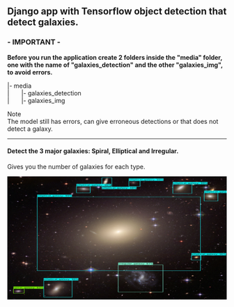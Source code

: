 <h2>Django app with Tensorflow object detection that detect galaxies.</h2>

<h3>- IMPORTANT -</h3>
<p><strong>Before you run the application create 2 folders inside the "media" folder, one with the name of "galaxies_detection" and the other "galaxies_img", to avoid errors.</strong><p>

<p>|- media<br>
   |&nbsp;&nbsp;&nbsp;&nbsp;&nbsp;&nbsp;&nbsp;|- galaxies_detection<br>
   |&nbsp;&nbsp;&nbsp;&nbsp;&nbsp;&nbsp;&nbsp;|- galaxies_img</p>
   
   
   <p>Note<br>
   The model still has errors, can give erroneous detections or that does not detect a galaxy.</p>
   
   <hr>
   
   <h4>Detect the 3 major galaxies: Spiral, Elliptical and Irregular.</h4>
   <p>Gives you the number of galaxies for each type.</p>
   
   
   <img src="https://github.com/Ariel0123/django-galaxy-detection/blob/master/detect_img.jpg">

   
   
   
   
   

